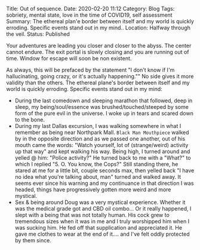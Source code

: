 Title: Out of sequence.
Date: 2020-02-20 11:12
Category: Blog
Tags: sobriety, mental state, love in the time of COVID19, self assessment
Summary: The ethereal plan'e border between itself and my world is quickly erroding. Specific events stand out in my mind..
Location: Halfway through the veil.
Status: Published


Your adventures are leading you closer and closer to the abyss. The center cannot endure. The exit portal is slowly closing and you are running out of time. Window for escape will soon be non existent. 
  
As always, this will be prefaced by the statement "I don't know if I'm hallucinating, going crazy, or it's actually happening."" No side gives it more validity than the others. The ethereal plane's border between itself and my world is quickly erroding. Specific events stand out in my mind: 
+ During the last comedown and sleeping marathon that followed, deep in sleep, my being/soul/essence was brushed/touched/steeped by some form of the pure evil in the universe. I woke up in tears and scared down to the bone. 
+ During my last Dallas excursion, I was walking somewhere in what I remember as being near Northpark Mall. `Black Man Mouthpiece` walked by in the opposite direction and as we passed one another, out of his mouth came the words: "Watch yourself, lot of (strange/weird) activity up that way" and kept walking his way. Being high, I turned around and yelled @ him: "Police activity?" He turned back to me with a "What?" to which I replied "5. O. You know, the Cops?" Still standing there, he stared at me for a little bit, couple seconds max, then yelled back "I have no idea what you're talking about, man" turned and walked away. It seems ever since his warning and my continuance in that direction I was headed, things have progressively gotten more weird and more mystical.
+ Sex & being around Doug was a very mystical experience. Whether it was the medical grade got and CBD oil combo... Or it really happened, I slept with a being that was not totally human. His cock grew to tremendous sizes when it was in me and I truly worshipped him when I was sucking him. He fed off that supplication and appreciated it. He gave me clothes to wear at the end of it.... and I've felt oddly protected by them since.
